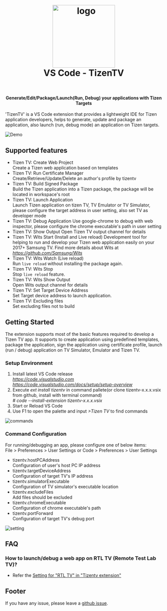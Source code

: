 <h1 align="center">
  <br>
    <img src="https://raw.githubusercontent.com/samsung/vscode-extension-tizentv/master/images/icon.png?branch=master" alt="logo" width="200">
  <br>
  VS Code - TizenTV
  <br>
  <br>
</h1>

<h4 align="center">Generate/Edit/Package/Launch(Run, Debug) your applications with Tizen Targets</h4>

'TizenTV' is a VS Code extension that provides a lightweight IDE for Tizen application developers, helps to generate, update and package an application, also launch (run, debug mode) an application on Tizen targets.

![Demo](https://raw.githubusercontent.com/samsung/vscode-extension-tizentv/master/images/demo.gif)

## Supported features

- Tizen TV: Create Web Project  
  Create a Tizen web application based on templates
- Tizen TV: Run Certificate Manager  
  Create/Retrieve/Update/Delete an author's profile by tizentv
- Tizen TV: Build Signed Package  
  Build the Tizen application into a Tizen package, the package will be located in workspace's root
- Tizen TV: Launch Application  
  Launch Tizen application on tizen TV, TV Emulator or TV Simulator, please configure the target address in user setting, also set TV as developer mode
- Tizen TV: Debug Application
  Use google-chrome to debug with web inspector, please configure the chrome executable's path in user setting
- Tizen TV: Show Output
  Open Tizen TV output channel for details
- Tizen TV: Wits Start (Install and Live reload)
  Development tool for helping to run and develop your Tizen web application easily on your 2017+ Samsung TV. Find more details about Wits at *https://github.com/Samsung/Wits*
- Tizen TV: Wits Watch (Live reload)  
  Run `live reload` without installing the package again.
- Tizen TV: Wits Stop  
  Stop `live reload` feature.
- Tizen TV: Wits Show Output  
  Open Wits output channel for details
- Tizen TV: Set Target Device Address  
  Set Target device address to launch application.
- Tizen TV: Excluding files  
  Set excluding files not to build

## Getting Started

The extension supports most of the basic features required to develop a Tizen TV app. It supports to create application using predefined templates, package the application, sign the application using certificate profile, launch (run / debug) application on TV Simulator, Emulator and Tizen TV.

### Setup Environment

1. Install latest VS Code release  
   *https://code.visualstudio.com*  
   *https://code.visualstudio.com/docs/setup/setup-overview*
2. Execute _ext install tizentv_ in command pallete(or clone tizentv-x.x.x.vsix from github, install with terminal command)  
   _# code --install-extension tizentv-x.x.x.vsix_
3. Start or Reload VS Code
4. Use F1 to open the palette and input _>Tizen TV_ to find commands

<p><img src="https://raw.githubusercontent.com/samsung/vscode-extension-tizentv/master/images/commands.png" alt="commands"></p>

### Command Configuration

For running/debugging an app, please configure one of below items:  
File > Preferences > User Settings or Code > Preferences > User Settings

- tizentv.hostPCAddress  
  Configuration of user's host PC IP address
- tizentv.targetDeviceAddress  
  Configuration of target TV's IP address
- tizentv.simulatorExecutable  
  Configuration of TV simulator's executable location
- tizentv.excludeFiles  
  Add files should be excluded
- tizentv.chromeExecutable  
  Configuration of chrome executable's path
- tizentv.portForward  
  Configuration of target TV's debug port

<p><img src="https://raw.githubusercontent.com/samsung/vscode-extension-tizentv/master/images/setting.png" alt="setting"></p>

## FAQ

### How to launch/debug a web app on RTL TV (Remote Test Lab TV)?

- Refer the [Setting for "RTL TV" in "Tizentv extension"](https://github.com/Samsung/vscode-extension-tizentv/wiki/Setting-for-%22RTL-TV%22-in-%22Tizentv-extension%22)

## Footer

If you have any issue, please leave a [github issue](https://github.com/Samsung/vscode-extension-tizentv/issues/new).
